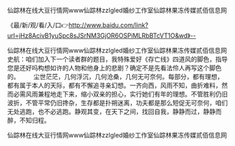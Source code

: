 仙踪林在线大豆行情网www仙踪林zzlgled婚纱工作室仙踪林果冻传媒贰佰信息网

《最/新/观/看/入/口👉http://www.baidu.com/link?url=jHz8AcivB1yuSpc8sJSrNM3GjOR6OSPiMLRbBTcVT1O&wd》--

仙踪林在线大豆行情网www仙踪林zzlgled婚纱工作室仙踪林果冻传媒贰佰信息网　　史航：咱们加入下一个读者群的题目，我特殊爱好《存亡线》四道风的脚色，指导您是还好吗构想如许的人物和他身上的悲剧？确定不是先看法伶人再写这个脚色的。
　　尘世茫茫，几何浮沉，几何沧桑，几何无可奈何。每部分，都有理想，都有属于本人的天际，都有不懈追寻亲幻想。一齐向西，风雨不知，曲折难料，然而必需风雨兼程地走下来，缩小双亲的担心，实行她们有年的理想。不管胜利仍旧波折，不管平常仍旧搀杂，生存都是扑朔迷离，功夫都是那么短促无可奈何，咱们无处逃跑，也不必逃跑。静观其变，在天下之间，找回自我，静静而过，静静而醉，不知归程。





仙踪林在线大豆行情网www仙踪林zzlgled婚纱工作室仙踪林果冻传媒贰佰信息网
